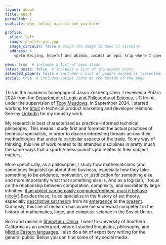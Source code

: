 ```yaml
---
layout: about
title: About
permalink: /
subtitle: why, hello, nice to see you here!

profile:
  align: left
  image: profile_pic.jpg
  image_circular: false # crops the image to make it circular
  address: >
    <p>In Beijing, hopeful and akimbo, amidst an epic trip where I gave 7 talks in 14 days</p>

news: true  # includes a list of news items
latest_posts: false  # includes a list of the newest posts
selected_papers: false # includes a list of papers marked as "selected={true}"
social: true  # includes social icons at the bottom of the page
---
```

This is the academic homepage of Jason Zesheng Chen. I received a PhD in 2024 from the [Department of Logic and Philosophy of Science](https://www.lps.uci.edu/), UC Irvine, under the supervision of [Toby Meadows](https://sites.google.com/site/tobymeadows/). In September 2024, I started working for [Intuit](https://www.intuit.com/) in technical product marketing and developer relations. See my [LinkedIn](https://www.linkedin.com/in/jasonzeshengchen/) for my industry work. 

My research is best characterized as practice-informed technical philosophy. This means I study first and foremost the actual practices of technical specialists, in order to discern interesting threads across their methodologies that underlie particular aspects of the trade. To my way of thinking, this line of work relates to its attended disciplines in pretty much the same ways that a sports/chess pundit's job relates to their subject matters.

More specifically, as a philosopher, I study how mathematicians (and sometimes linguists) go about their business, especially how they take something to be evidence, motivation, or justification for something else, and more importantly what that something else is. And as a logician, I focus on the relationship between computation, complexity, and exorbitantly large infinities: [if an object can be easily computed/defined, must it behave nicely?](https://www.math.ucla.edu/~ynm/lectures/ws2016-lec1.pdf) Besides these, I also specialize in the history of set theory, especially [descriptive set theory](https://en.wikipedia.org/wiki/Descriptive_set_theory) from its [emergence](http://math.bu.edu/people/aki/2.pdf) to the [present](https://link.springer.com/chapter/10.1007/978-1-4020-5764-9_5). Curiously, this line of research has made me somewhat competent in the history of mathematics, logic, and computer science in the Soviet Union.

Born and raised in [Shenzhen, China](https://en.wikipedia.org/wiki/Shenzhen), I went to University of Southern California as an undergrad, where I studied linguistics, philosophy, and [Middle Eastern languages](https://www.youtube.com/watch?v=E-swEAaXVj4). I also do a bit of expository writing for the general public. Below you can find some of my social media.
